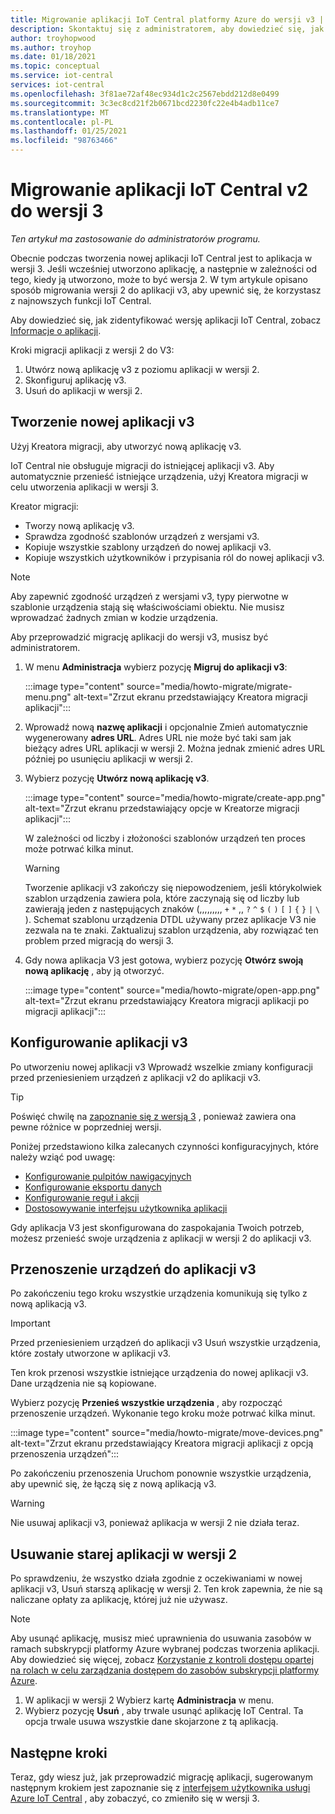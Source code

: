 ```yaml
---
title: Migrowanie aplikacji IoT Central platformy Azure do wersji v3 | Microsoft Docs
description: Skontaktuj się z administratorem, aby dowiedzieć się, jak przeprowadzić migrację aplikacji platformy IoT Central Azure w wersji 2 na v3
author: troyhopwood
ms.author: troyhop
ms.date: 01/18/2021
ms.topic: conceptual
ms.service: iot-central
services: iot-central
ms.openlocfilehash: 3f81ae72af48ec934d1c2c2567ebdd212d8e0499
ms.sourcegitcommit: 3c3ec8cd21f2b0671bcd2230fc22e4b4adb11ce7
ms.translationtype: MT
ms.contentlocale: pl-PL
ms.lasthandoff: 01/25/2021
ms.locfileid: "98763466"
---
```

# <a name="migrate-your-v2-iot-central-application-to-v3"></a>Migrowanie aplikacji IoT Central v2 do wersji 3

*Ten artykuł ma zastosowanie do administratorów programu.*

Obecnie podczas tworzenia nowej aplikacji IoT Central jest to aplikacja w wersji 3. Jeśli wcześniej utworzono aplikację, a następnie w zależności od tego, kiedy ją utworzono, może to być wersja 2. W tym artykule opisano sposób migrowania wersji 2 do aplikacji v3, aby upewnić się, że korzystasz z najnowszych funkcji IoT Central.

Aby dowiedzieć się, jak zidentyfikować wersję aplikacji IoT Central, zobacz [Informacje o aplikacji](howto-get-app-info.md).

Kroki migracji aplikacji z wersji 2 do V3:

1. Utwórz nową aplikację v3 z poziomu aplikacji w wersji 2.
1. Skonfiguruj aplikację v3.
1. Usuń do aplikacji w wersji 2.

## <a name="create-a-new-v3-application"></a>Tworzenie nowej aplikacji v3

Użyj Kreatora migracji, aby utworzyć nową aplikację v3.

IoT Central nie obsługuje migracji do istniejącej aplikacji v3. Aby automatycznie przenieść istniejące urządzenia, użyj Kreatora migracji w celu utworzenia aplikacji w wersji 3.

Kreator migracji:

- Tworzy nową aplikację v3.
- Sprawdza zgodność szablonów urządzeń z wersjami v3.
- Kopiuje wszystkie szablony urządzeń do nowej aplikacji v3.
- Kopiuje wszystkich użytkowników i przypisania ról do nowej aplikacji v3.

> [!NOTE]
> Aby zapewnić zgodność urządzeń z wersjami v3, typy pierwotne w szablonie urządzenia stają się właściwościami obiektu. Nie musisz wprowadzać żadnych zmian w kodzie urządzenia.

Aby przeprowadzić migrację aplikacji do wersji v3, musisz być administratorem.

1. W menu **Administracja** wybierz pozycję **Migruj do aplikacji v3**:

    :::image type="content" source="media/howto-migrate/migrate-menu.png" alt-text="Zrzut ekranu przedstawiający Kreatora migracji aplikacji":::

1. Wprowadź nową **nazwę aplikacji** i opcjonalnie Zmień automatycznie wygenerowany  **adres URL**. Adres URL nie może być taki sam jak bieżący adres URL aplikacji w wersji 2. Można jednak zmienić adres URL później po usunięciu aplikacji w wersji 2.

1. Wybierz pozycję **Utwórz nową aplikację v3**.

    :::image type="content" source="media/howto-migrate/create-app.png" alt-text="Zrzut ekranu przedstawiający opcje w Kreatorze migracji aplikacji":::

    W zależności od liczby i złożoności szablonów urządzeń ten proces może potrwać kilka minut.

    > [!Warning]
    > Tworzenie aplikacji v3 zakończy się niepowodzeniem, jeśli którykolwiek szablon urządzenia zawiera pola, które zaczynają się od liczby lub zawierają jeden z następujących znaków (,,,,,,,,, `+` `*` ,, `?` `^` `$` `(` `)` `[` `]` `{` `}` `|` `\` ). Schemat szablonu urządzenia DTDL używany przez aplikacje V3 nie zezwala na te znaki. Zaktualizuj szablon urządzenia, aby rozwiązać ten problem przed migracją do wersji 3.

1. Gdy nowa aplikacja V3 jest gotowa, wybierz pozycję **Otwórz swoją nową aplikację** , aby ją otworzyć.

    :::image type="content" source="media/howto-migrate/open-app.png" alt-text="Zrzut ekranu przedstawiający Kreatora migracji aplikacji po migracji aplikacji":::

## <a name="configure-the-v3-application"></a>Konfigurowanie aplikacji v3

Po utworzeniu nowej aplikacji v3 Wprowadź wszelkie zmiany konfiguracji przed przeniesieniem urządzeń z aplikacji v2 do aplikacji v3.

> [!TIP]
> Poświęć chwilę na [zapoznanie się z wersją 3](overview-iot-central-tour.md#navigate-your-application) , ponieważ zawiera ona pewne różnice w poprzedniej wersji.

Poniżej przedstawiono kilka zalecanych czynności konfiguracyjnych, które należy wziąć pod uwagę:

- [Konfigurowanie pulpitów nawigacyjnych](howto-add-tiles-to-your-dashboard.md)
- [Konfigurowanie eksportu danych](howto-export-data.md)
- [Konfigurowanie reguł i akcji](quick-configure-rules.md)
- [Dostosowywanie interfejsu użytkownika aplikacji](howto-customize-ui.md)

Gdy aplikacja V3 jest skonfigurowana do zaspokajania Twoich potrzeb, możesz przenieść swoje urządzenia z aplikacji w wersji 2 do aplikacji v3.

## <a name="move-your-devices-to-the-v3-application"></a>Przenoszenie urządzeń do aplikacji v3

Po zakończeniu tego kroku wszystkie urządzenia komunikują się tylko z nową aplikacją v3.

> [!IMPORTANT]
> Przed przeniesieniem urządzeń do aplikacji v3 Usuń wszystkie urządzenia, które zostały utworzone w aplikacji v3.

Ten krok przenosi wszystkie istniejące urządzenia do nowej aplikacji v3. Dane urządzenia nie są kopiowane.

Wybierz pozycję **Przenieś wszystkie urządzenia** , aby rozpocząć przenoszenie urządzeń. Wykonanie tego kroku może potrwać kilka minut.

:::image type="content" source="media/howto-migrate/move-devices.png" alt-text="Zrzut ekranu przedstawiający Kreatora migracji aplikacji z opcją przenoszenia urządzeń":::

Po zakończeniu przenoszenia Uruchom ponownie wszystkie urządzenia, aby upewnić się, że łączą się z nową aplikacją v3.

> [!WARNING]
> Nie usuwaj aplikacji v3, ponieważ aplikacja w wersji 2 nie działa teraz.

## <a name="delete-your-old-v2-application"></a>Usuwanie starej aplikacji w wersji 2

Po sprawdzeniu, że wszystko działa zgodnie z oczekiwaniami w nowej aplikacji v3, Usuń starszą aplikację w wersji 2. Ten krok zapewnia, że nie są naliczane opłaty za aplikację, której już nie używasz.

> [!Note]
> Aby usunąć aplikację, musisz mieć uprawnienia do usuwania zasobów w ramach subskrypcji platformy Azure wybranej podczas tworzenia aplikacji. Aby dowiedzieć się więcej, zobacz [Korzystanie z kontroli dostępu opartej na rolach w celu zarządzania dostępem do zasobów subskrypcji platformy Azure](../../active-directory/role-based-access-control-configure.md).

1. W aplikacji w wersji 2 Wybierz kartę **Administracja** w menu.
2. Wybierz pozycję **Usuń** , aby trwale usunąć aplikację IoT Central. Ta opcja trwale usuwa wszystkie dane skojarzone z tą aplikacją.

## <a name="next-steps"></a>Następne kroki

Teraz, gdy wiesz już, jak przeprowadzić migrację aplikacji, sugerowanym następnym krokiem jest zapoznanie się z [interfejsem użytkownika usługi Azure IoT Central](overview-iot-central-tour.md) , aby zobaczyć, co zmieniło się w wersji 3.
